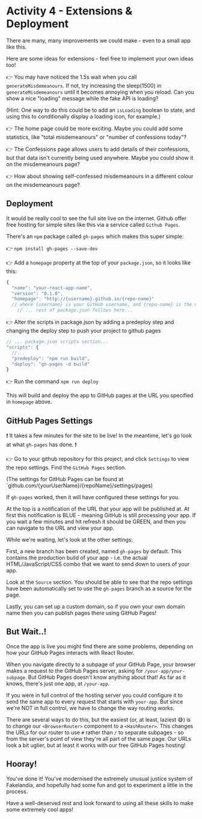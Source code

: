 # Activity 4 - Extensions & Deployment

There are many, many improvements we could make - even to a small app like this.

Here are some ideas for extensions - feel free to implement your own ideas too!

👉 You may have noticed the 1.5s wait when you call `generateMisdemeanours`. If not, try increasing the sleep(1500) in `generateMisdemeanours` until it becomes annoying when you reload. Can you show a nice "loading" message while the fake API is loading?

(Hint: One way to do this could be to add an `isLoading` boolean to state, and using this to conditionally display a loading icon, for example.)

👉 The home page could be more exciting. Maybe you could add some statistics, like "total misdemeanours" or "number of confessions today"?

👉 The Confessions page allows users to add details of their confessions, but that data isn't currently being used anywhere. Maybe you could show it on the misdemeanours page?

👉 How about showing self-confessed misdemeanours in a different colour on the misdemeanours page?

## Deployment

It would be really cool to see the full site live on the internet. Github offer free hosting for simple sites like this via a service called `Github Pages`.

There's an `npm` package called `gh-pages` which makes this super simple:

👉 `npm install gh-pages --save-dev`

👉 Add a `homepage` property at the top of your `package.json`, so it looks like this:

```JavaScript
{
  "name": "your-react-app-name",
  "version": "0.1.0",
  "homepage": "http://{username}.github.io/{repo-name}"
  // where {username} is your GitHub username, and {repo-name} is the name of your GitHub repository for this app
    // ... rest of package.json follows here...

```

👉 Alter the scripts in package.json by adding a predeploy step and changing the deploy step to push your project to github pages

```JavaScript
// ... package.json scripts section...
"scripts": {
  //...
  "predeploy": "npm run build",
  "deploy": "gh-pages -d build"
}
```

👉 Run the command `npm run deploy`

This will build and deploy the app to GitHub pages at the URL you specified in `homepage` above.

## GitHub Pages Settings

❗ It takes a few minutes for the site to be live! In the meantime, let's go look at what `gh-pages` has done. ❗

👉 Go to your github repository for this project, and click `Settings` to view the repo settings. Find the `GitHub Pages` section.

(The settings for GitHub Pages can be found at `github.com/{yourUserName}/{repoName}/settings/pages)

If `gh-pages` worked, then it will have configured these settings for you.

At the top is a notification of the URL that your app will be published at. At first this notification is BLUE - meaning GitHub is still processing your app. If you wait a few minutes and hit refresh it should be GREEN, and then you can navigate to the URL and view your app.

While we're waiting, let's look at the other settings:

First, a new branch has been created, named `gh-pages` by default. This contains the production build of your app - i.e. the actual HTML/JavaScript/CSS combo that we want to send down to users of your app.

Look at the `Source` section. You should be able to see that the repo settings have been automatically set to use the `gh-pages` branch as a source for the page.

Lastly, you can set up a custom domain, so if you own your own domain name then you can publish pages there using GitHub Pages!

## But Wait..!

Once the app is live you might find there are some problems, depending on how your GitHub Pages interacts with React Router.

When you navigate directly to a subpage of your GitHub Page, your browser makes a request to the GitHub Pages server, asking for `/your-app/your-subpage`. But GitHub Pages doesn't know anything about that! As far as it knows, there's just one app, at `/your-app`.

If you were in full control of the hosting server you could configure it to send the same app to every request that starts with `your-app`. But since we're NOT in full control, we have to change the way routing works.

There are several ways to do this, but the easiest (or, at least, laziest 😅) is to change our `<BrowserRouter>` component to a `<HashRouter>`. This changes the URLs for our router to use `#` rather than `/` to separate subpages - so from the server's point of view they're all part of the same page. Our URLs look a bit uglier, but at least it works with our free GitHub Pages hosting!

## Hooray!

You've done it! You've modernised the extremely unusual justice system of Fakelandia, and hopefully had some fun and got to experiment a little in the process.

Have a well-deserved rest and look forward to using all these skills to make some extremely cool apps!
